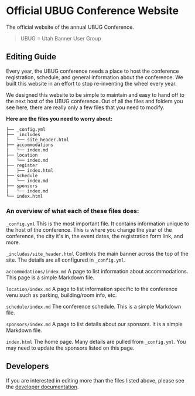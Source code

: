 Official UBUG Conference Website
================================

The official website of the annual UBUG Conference.

> UBUG = Utah Banner User Group


## Editing Guide

Every year, the UBUG conference needs a place to host the conference registration,
schedule, and general information about the conference. We built this website
in an effort to stop re-inventing the wheel every year.

We designed this website to be simple to maintain and easy to hand off to the
next host of the UBUG conference. Out of all the files and folders you see here,
there are really only a few files that you need to modify.

**Here are the files you need to worry about:**

```
├── _config.yml
├── _includes
|   └── site_header.html
├── accommodations
|   └── index.md
├── location
|   └── index.md
├── register
|   ├── index.html
├── schedule
|   └── index.md
├── sponsors
|   └── index.md
└── index.html
```

### An overview of what each of these files does:

`_config.yml` This is the most important file. It contains information unique to
the host of the conference. This is where you change the year of the conference,
the city it's in, the event dates, the registration form link, and more.

`_includes/site_header.html` Controls the main banner across the top of the site.
The details are all configured in `_config.yml`.

`accommodations/index.md` A page to list information about accommodations.
This page is a simple Markdown file.

`location/index.md` A page to list information specific to the conference venu such
as parking, building/room info, etc.

`schedule/index.md` The conference schedule. This is a simple Markdown file.

`sponsors/index.md` A page to list details about our sponsors. It is a simple Markdown file.

`index.html` The home page. Many details are pulled from `_config.yml`. You may
need to update the sponsors listed on this page.

## Developers

If you are interested in editing more than the files listed above, please see the [developer documentation](https://github.com/ubug/ubug.github.io/wiki/Developer-Guide).
